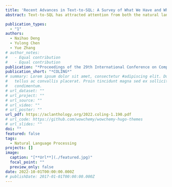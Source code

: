 ```yaml
---
title: 'Recent Advances in Text-to-SQL: A Survey of What We Have and What We Expect'
abstract: Text-to-SQL has attracted attention from both the natural language processing and database communities because of its ability to convert the semantics in natural language into SQL queries and its practical application in building natural language interfaces to database systems. The major challenges in text-to-SQL lie in encoding the meaning of natural utterances, decoding to SQL queries, and translating the semantics between these two forms. These challenges have been addressed to different extents by the recent advances. However, there is still a lack of comprehensive surveys for this task. To this end, we review recent progress on text-to-SQL for datasets, methods, and evaluation and provide this systematic survey, addressing the aforementioned challenges and discussing potential future directions. We hope this survey can serve as quick access to existing work and motivate future research.

publication_types:
  - "1"
authors:
  - Naihao Deng
  - Yulong Chen
  - Yue Zhang
# author_notes:
#   - Equal contribution
#   - Equal contribution
publication: "*Proceedings of the 29th International Conference on Computational Linguistics*"
publication_short: "*COLING*"
# summary: Lorem ipsum dolor sit amet, consectetur #adipiscing elit. Duis posuere
#   tellus ac convallis placerat. Proin tincidunt magna sed ex sollicitudin
#   condimentum.
# url_dataset: ""
# url_project: ""
# url_source: ""
# url_video: ""
# url_poster: ""
url_pdf: https://aclanthology.org/2022.coling-1.190.pdf
# url_code: https://github.com/wowchemy/wowchemy-hugo-themes
# url_slides: ""
doi: ""
featured: false
tags:
  - Natural Language Processing
projects: []
image:
  caption: "[**Url**](./featured.jpg)"
  focal_point: ""
  preview_only: false
date: 2022-10-01T00:00:00.000Z
# publishDate: 2017-01-01T00:00:00.000Z
---
```

